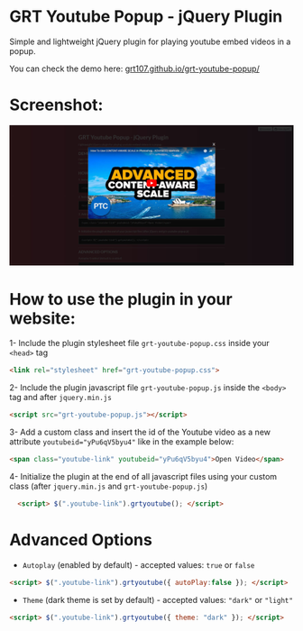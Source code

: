 # GRT Youtube Popup - jQuery Plugin
Simple and lightweight jQuery plugin for playing youtube embed videos in a popup.

You can check the demo here: [grt107.github.io/grt-youtube-popup/](http://grt107.github.io/grt-youtube-popup/)

# Screenshot:
![Alt text](/screenshot.jpg?raw=true "Demo Screenshot")

# How to use the plugin in your website:
1- Include the plugin stylesheet file ```grt-youtube-popup.css``` inside your ```<head>``` tag

  ```html
  <link rel="stylesheet" href="grt-youtube-popup.css">
  ```

2- Include the plugin javascript file ```grt-youtube-popup.js``` inside the ```<body>``` tag and after ```jquery.min.js```

  ```html
  <script src="grt-youtube-popup.js"></script>
  ```

3- Add a custom class and insert the id of the Youtube video as a new attribute ```youtubeid="yPu6qV5byu4"``` like in the example below:

  ```html
  <span class="youtube-link" youtubeid="yPu6qV5byu4">Open Video</span>
  ```

4- Initialize the plugin at the end of all javascript files using your custom class (after ```jquery.min.js``` and ```grt-youtube-popup.js```)

```html
  <script> $(".youtube-link").grtyoutube(); </script>
  ```

# Advanced Options
- ```Autoplay``` (enabled by default) - accepted values: ```true``` or ```false```

```html
<script> $(".youtube-link").grtyoutube({ autoPlay:false }); </script>
```

- ```Theme``` (dark theme is set by default) - accepted values: ```"dark"``` or ```"light"```

```html
<script> $(".youtube-link").grtyoutube({ theme: "dark" }); </script>
```
